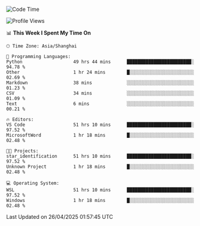 <!--START_SECTION:waka-->
![Code Time](http://img.shields.io/badge/Code%20Time-2%2C715%20hrs%2022%20mins-blue)

![Profile Views](http://img.shields.io/badge/Profile%20Views-0-blue)

📊 **This Week I Spent My Time On** 

```text
🕑︎ Time Zone: Asia/Shanghai

💬 Programming Languages: 
Python                   49 hrs 44 mins      ████████████████████████░   94.78 % 
Other                    1 hr 24 mins        █░░░░░░░░░░░░░░░░░░░░░░░░   02.69 % 
Markdown                 38 mins             ░░░░░░░░░░░░░░░░░░░░░░░░░   01.23 % 
CSV                      34 mins             ░░░░░░░░░░░░░░░░░░░░░░░░░   01.09 % 
Text                     6 mins              ░░░░░░░░░░░░░░░░░░░░░░░░░   00.21 % 

🔥 Editors: 
VS Code                  51 hrs 10 mins      ████████████████████████░   97.52 % 
MicrosoftWord            1 hr 18 mins        █░░░░░░░░░░░░░░░░░░░░░░░░   02.48 % 

🐱‍💻 Projects: 
star_identification      51 hrs 10 mins      ████████████████████████░   97.52 % 
Unknown Project          1 hr 18 mins        █░░░░░░░░░░░░░░░░░░░░░░░░   02.48 % 

💻 Operating System: 
WSL                      51 hrs 10 mins      ████████████████████████░   97.52 % 
Windows                  1 hr 18 mins        █░░░░░░░░░░░░░░░░░░░░░░░░   02.48 % 
```


 Last Updated on 26/04/2025 01:57:45 UTC
<!--END_SECTION:waka-->